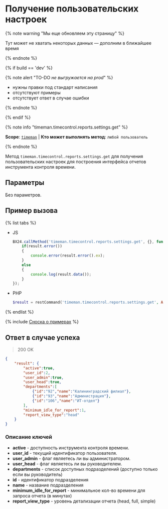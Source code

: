 # Получение пользовательских настроек

{% note warning "Мы еще обновляем эту страницу" %}

Тут может не хватать некоторых данных — дополним в ближайшее время

{% endnote %}

{% if build == 'dev' %}

{% note alert "TO-DO _не выгружается на prod_" %}

- нужны правки под стандарт написания
- отсутствуют примеры
- отсутствует ответ в случае ошибки

{% endnote %}

{% endif %}

{% note info "timeman.timecontrol.reports.settings.get" %}

**Scope**: [`timeman`](../../scopes/permissions.md) | **Кто может выполнять метод**: `любой пользователь`

{% endnote %}

Метод `timeman.timecontrol.reports.settings.get` для получения пользовательских настроек для построения интерфейса отчетов инструмента контроля времени.

## Параметры

Без параметров.

## Пример вызова

{% list tabs %}

- JS

    ```javascript
    BX24.callMethod('timeman.timecontrol.reports.settings.get', {}, function(result){
        if(result.error())
        {
            console.error(result.error().ex);
        }
        else
        {
            console.log(result.data());
        }
    });
    ```

- PHP

    ```php
    $result = restCommand('timeman.timecontrol.reports.settings.get', Array(), $_REQUEST["auth"]);    
    ```

{% endlist %}

{% include [Сноска о примерах](../../../_includes/examples.md) %}

## Ответ в случае успеха

> 200 OK
```json
{
    "result": {
        "active":true,
        "user_id":2,
        "user_admin":true,
        "user_head":true,
        "departments":[
            {"id":"92","name":"Калининградский филиал"},
            {"id":"93","name":"Администрация"},
            {"id":"106","name":"ИТ-отдел"}
        ],
        "minimum_idle_for_report":1,
        "report_view_type":"head"
    }
}
```

### Описание ключей

- **active** - доступность инструмента контроля времени.
- **user_id** - текущий идентификатор пользователя.
- **user_admin** - флаг являетесь ли вы администратором.
- **user_head** - флаг являетесь ли вы руководителем.
- **departments** - список доступных подразделений (доступно только если вы руководитель)
- **id** - идентификатор подразделения
- **name** - название подразделения
- **minimum_idle_for_report** - минимальное кол-во времени для запроса отчета (в минутах)
- **report_view_type** - уровень детализации отчета (head, full, simple)